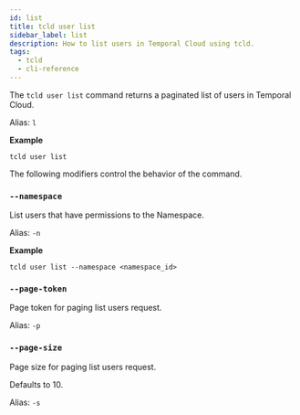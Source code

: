 ```yaml
---
id: list
title: tcld user list
sidebar_label: list
description: How to list users in Temporal Cloud using tcld.
tags:
  - tcld
  - cli-reference
---
```


The `tcld user list` command returns a paginated list of users in Temporal Cloud.

Alias: `l`

**Example**

```command
tcld user list
```

The following modifiers control the behavior of the command.

### `--namespace`

List users that have permissions to the Namespace.

Alias: `-n`

**Example**

```command
tcld user list --namespace <namespace_id>
```

### `--page-token`

Page token for paging list users request.

Alias: `-p`

### `--page-size`

Page size for paging list users request.

Defaults to 10.

Alias: `-s`
